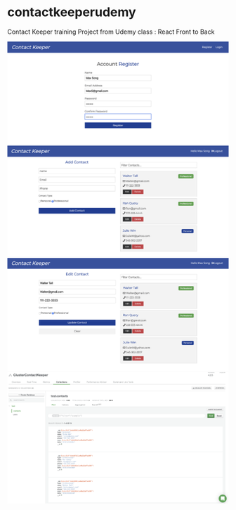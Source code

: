 # contactkeeperudemy
Contact Keeper training Project from Udemy class : React Front to Back

![](assets/registration.png)
![](assets/addContact.png)
![](assets/update.png)
![](assets/mongo.png)

